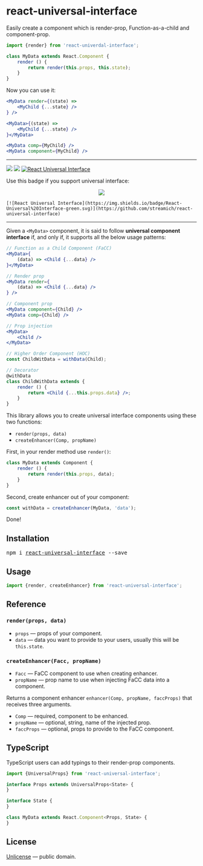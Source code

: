 # react-universal-interface

Easily create a component which is render-prop, Function-as-a-child and component-prop.

```js
import {render} from 'react-univerdal-interface';

class MyData extends React.Component {
    render () {
        return render(this.props, this.state);
    }
}
```

Now you can use it:

```jsx
<MyData render={(state) =>
    <MyChild {...state} />
} />

<MyData>{(state) =>
    <MyChild {...state} />
}</MyData>

<MyData comp={MyChild} />
<MyData component={MyChild} />
```

---

[![][npm-badge]][npm-url] [![][travis-badge]][travis-url] [![React Universal Interface](https://img.shields.io/badge/React-Universal%20Interface-green.svg)](https://github.com/streamich/react-universal-interface)

Use this badge if you support universal interface:

<div align="center">
    <a href="https://github.com/streamich/react-universal-interface">
        <img src="https://img.shields.io/badge/React-Universal%20Interface-green.svg" />
    </a>
</div>

```
[![React Universal Interface](https://img.shields.io/badge/React-Universal%20Interface-green.svg)](https://github.com/streamich/react-universal-interface)
```


---


Given a `<MyData>` component, it is said to follow **universal component interface** if, and only if, it supports
all the below usage patterns:

```jsx
// Function as a Child Component (FaCC)
<MyData>{
    (data) => <Child {...data} />
}</MyData>

// Render prop
<MyData render={
    (data) => <Child {...data} />
} />

// Component prop
<MyData component={Child} />
<MyData comp={Child} />

// Prop injection
<MyData>
    <Child />
</MyData>

// Higher Order Component (HOC)
const ChildWitData = withData(Child);

// Decorator
@withData
class ChildWithData extends {
    render () {
        return <Child {...this.props.data} />;
    }
}
```

This library allows you to create universal interface components using these two functions:

- `render(props, data)`
- `createEnhancer(Comp, propName)`

First, in your render method use `render()`:

```js
class MyData extends Component {
    render () {
        return render(this.props, data);
    }
}
```

Second, create enhancer out of your component:

```js
const withData = createEnhancer(MyData, 'data');
```

Done!


## Installation

<pre>
npm i <a href="https://www.npmjs.com/package/react-universal-interface">react-universal-interface</a> --save
</pre>


## Usage

```js
import {render, createEnhancer} from 'react-universal-interface';
```


## Reference

### `render(props, data)`

- `props` &mdash; props of your component.
- `data` &mdash; data you want to provide to your users, usually this will be `this.state`.


### `createEnhancer(Facc, propName)`

- `Facc` &mdash; FaCC component to use when creating enhancer.
- `propName` &mdash; prop name to use when injecting FaCC data into a component.

Returns a component enhancer `enhancer(Comp, propName, faccProps)` that receives three arguments.

- `Comp` &mdash; required, component to be enhanced.
- `propName` &mdash; optional, string, name of the injected prop.
- `faccProps` &mdash; optional, props to provide to the FaCC component.


## TypeScript

TypeScript users can add typings to their render-prop components.

```ts
import {UniversalProps} from 'react-universal-interface';

interface Props extends UniversalProps<State> {
}

interface State {
}

class MyData extends React.Component<Props, State> {
}
```


## License

[Unlicense](./LICENSE) &mdash; public domain.


[npm-url]: https://www.npmjs.com/package/react-universal-interface
[npm-badge]: https://img.shields.io/npm/v/react-universal-interface.svg
[travis-url]: https://travis-ci.org/streamich/react-universal-interface
[travis-badge]: https://travis-ci.org/streamich/react-universal-interface.svg?branch=master
